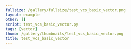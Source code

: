 ```yaml
---
fullsize: /gallery/fullsize/test_vcs_basic_vector.png
layout: example
other: []
script: test_vcs_basic_vector.py
tags: [vector]
thumb: /gallery/thumbnails/test_vcs_basic_vector.png
title: test_vcs_basic_vector
---
```

